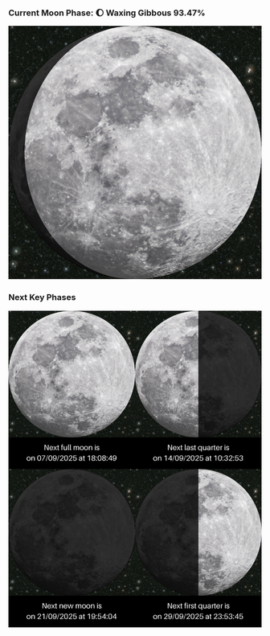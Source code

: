 ### Current Moon Phase: 🌔 Waxing Gibbous 93.47%
![Moon Phase](moonphase.png)
### Next Key Phases
![Gallery](gallery.png)